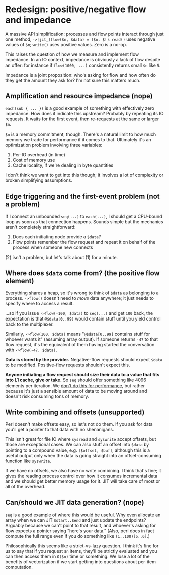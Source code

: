 # Redesign: positive/negative flow and impedance
A massive API simplification: processes and flow points interact through just
one method, `->[jit_]flow($n, $data) = ($n, $!)`. `read()` uses negative values
of `$n`; `write()` uses positive values. Zero is a no-op.

This raises the question of how we measure and implement flow impedance. In an
IO context, impedance is obviously a lack of flow despite an offer: for instance
if `flow(1000, ...)` consistently returns small `$n` like `5`.

Impedance is a joint proposition: who's asking for flow and how often do they
get the amount they ask for? I'm not sure this matters much.


## Amplification and resource impedance (nope)
`each(sub { ... })` is a good example of something with effectively zero
impedance. How does it indicate this upstream? Probably by repeating its IO
requests. It waits for the first event, then re-requests at the same or larger
`$n`.

`$n` is a memory commitment, though. There's a natural limit to how much memory
we trade for performance if it comes to that. Ultimately it's an optimization
problem involving three variables:

1. Per-IO overhead (in time)
2. Cost of memory use
3. Cache locality, if we're dealing in byte quantities

I don't think we want to get into this though; it involves a lot of complexity
or broken simplifying assumptions.


## Edge triggering and the first-event problem (not a problem)
If I connect an unbounded `seq(...)` to `each(...)`, I should get a CPU-bound
loop as soon as that connection happens. Sounds simple but the mechanics aren't
completely straightforward:

1. Does each initiating node provide a `$data`?
2. Flow points remember the flow request and repeat it on behalf of the process
   when someone new connects

(2) isn't a problem, but let's talk about (1) for a minute.


## Where does `$data` come from? (the positive flow element)
Everything shares a heap, so it's wrong to think of `$data` as belonging to a
process. `->flow()` doesn't need to _move_ data anywhere; it just needs to
specify where to access a result.

...so if you issue `->flow(-100, $data)` to `seq(...)` and get `100` back, the
expectation is that `@$data[0..99]` would contain stuff until you yield control
back to the multiplexer.

Similarly, `->flow(100, $data)` means "`@$data[0..99]` contains stuff for
whoever wants it" (assuming array output). If someone returns `-47` to that flow
request, it's the equivalent of them having started the conversation with
`->flow(-47, $data)`.

**Data is stored by the provider.** Negative-flow requests should expect `$data`
to be modified. Positive-flow requests shouldn't expect this.

**Anyone initiating a flow request should size their data to a value that fits
into L1 cache, give or take.** So `seq` should offer something like 4096
elements per iteration. We [don't do this for
performance](hackery/scalar-cache), but rather because it's just a sensible
amount of data to be moving around and doesn't risk consuming tons of memory.


## Write combining and offsets (unsupported)
Perl doesn't make offsets easy, so let's not do them. If you ask for data you'll
get a pointer to that data with no shenanigans.

This isn't great for file IO where `sysread` and `syswrite` accept offsets, but
those are exceptional cases. We can also stuff an offset into `$data` by
pointing to a compound value, e.g. `[$offset, $buf]`, although this is a useful
output only when the data is going straight into an offset-consuming function
like `syswrite`.

If we have no offsets, we also have no write combining. I think that's fine; it
gives the reading process control over how it consumes incremental data and we
should get better memory usage for it. JIT will take care of most or all of the
overhead.


## Can/should we JIT data generation? (nope)
`seq` is a good example of where this would be useful. Why even allocate an
array when we can JIT `$start..$end` and just update the endpoints? Arguably
because we can't point to that result, and whoever's asking for flow expects a
pointer saying "here's your data." (Also, perl does in fact compute the full
range even if you do something like `(1..100)[5..6]`.)

Philosophically this seems like a strict-vs-lazy question. I think it's fine for
us to say that if you request `$n` items, they'll be strictly evaluated and you
can then access them in `O($n)` time or something. We lose a lot of the benefits
of vectorization if we start getting into questions about per-item computation.
